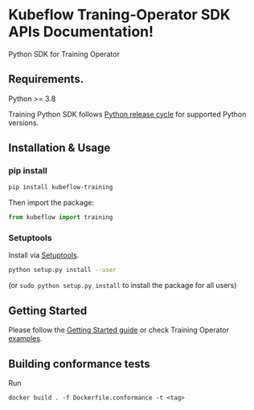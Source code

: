 # Kubeflow Traning-Operator SDK APIs Documentation!

Python SDK for Training Operator

## Requirements.

Python >= 3.8

Training Python SDK follows [Python release cycle](https://devguide.python.org/versions/#python-release-cycle)
for supported Python versions.

## Installation & Usage

### pip install

```sh
pip install kubeflow-training
```

Then import the package:

```python
from kubeflow import training
```

### Setuptools

Install via [Setuptools](http://pypi.python.org/pypi/setuptools).

```sh
python setup.py install --user
```

(or `sudo python setup.py install` to install the package for all users)

## Getting Started

Please follow the [Getting Started guide](https://www.kubeflow.org/docs/components/training/overview/#getting-started)
or check Training Operator [examples](../../examples).

## Building conformance tests

Run

```
docker build . -f Dockerfile.conformance -t <tag>
```
